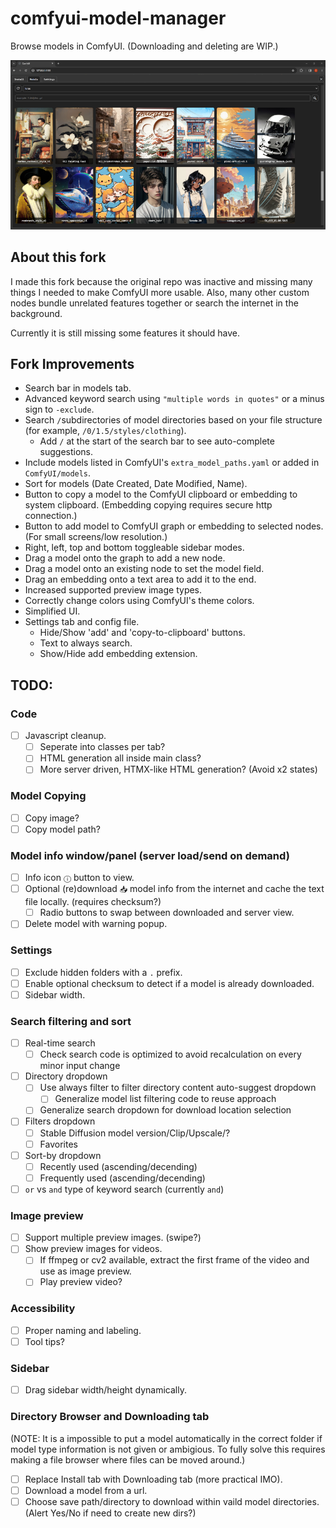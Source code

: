 # comfyui-model-manager

Browse models in ComfyUI. (Downloading and deleting are WIP.)

![Model Manager Demo Screenshot](model-manager-demo-screenshot.png)

## About this fork

I made this fork because the original repo was inactive and missing many things I needed to make ComfyUI more usable. Also, many other custom nodes bundle unrelated features together or search the internet in the background.

Currently it is still missing some features it should have.

## Fork Improvements

- Search bar in models tab.
- Advanced keyword search using `"multiple words in quotes"` or a minus sign to `-exclude`.
- Search `/`subdirectories of model directories based on your file structure (for example, `/0/1.5/styles/clothing`).
  - Add `/` at the start of the search bar to see auto-complete suggestions.
- Include models listed in ComfyUI's `extra_model_paths.yaml` or added in `ComfyUI/models`.
- Sort for models (Date Created, Date Modified, Name).
- Button to copy a model to the ComfyUI clipboard or embedding to system clipboard. (Embedding copying requires secure http connection.)
- Button to add model to ComfyUI graph or embedding to selected nodes. (For small screens/low resolution.)
- Right, left, top and bottom toggleable sidebar modes.
- Drag a model onto the graph to add a new node.
- Drag a model onto an existing node to set the model field.
- Drag an embedding onto a text area to add it to the end.
- Increased supported preview image types.
- Correctly change colors using ComfyUI's theme colors.
- Simplified UI.
- Settings tab and config file.
  - Hide/Show 'add' and 'copy-to-clipboard' buttons.
  - Text to always search.
  - Show/Hide add embedding extension.

## TODO:

### Code

- &#9744; Javascript cleanup.
  - &#9744; Seperate into classes per tab?
  - &#9744; HTML generation all inside main class?
  - &#9744; More server driven, HTMX-like HTML generation? (Avoid x2 states)

### Model Copying

- &#9744; Copy image?
- &#9744; Copy model path?

### Model info window/panel (server load/send on demand)

- &#9744; Info icon `ⓘ` button to view.
- &#9744; Optional (re)download `📥︎` model info from the internet and cache the text file locally. (requires checksum?)
  - &#9744; Radio buttons to swap between downloaded and server view.
- &#9744; Delete model with warning popup.

### Settings

- &#9744; Exclude hidden folders with a `.` prefix.
- &#9744; Enable optional checksum to detect if a model is already downloaded.
- &#9744; Sidebar width.

### Search filtering and sort

- &#9744; Real-time search
  - &#9744; Check search code is optimized to avoid recalculation on every minor input change
- &#9744; Directory dropdown
  - &#9744; Use always filter to filter directory content auto-suggest dropdown
    - &#9744; Generalize model list filtering code to reuse approach
  - &#9744; Generalize search dropdown for download location selection
- &#9744; Filters dropdown
  - &#9744; Stable Diffusion model version/Clip/Upscale/?
  - &#9744; Favorites
- &#9744; Sort-by dropdown
  - &#9744; Recently used (ascending/decending)
  - &#9744; Frequently used (ascending/decending)
- &#9744; `or` vs `and` type of keyword search (currently `and`)

### Image preview

- &#9744; Support multiple preview images. (swipe?)
- &#9744; Show preview images for videos.
  - &#9744; If ffmpeg or cv2 available, extract the first frame of the video and use as image preview.
  - &#9744; Play preview video?

### Accessibility

- &#9744; Proper naming and labeling.
- &#9744; Tool tips?

### Sidebar

- &#9744; Drag sidebar width/height dynamically.

### Directory Browser and Downloading tab

(NOTE: It is a impossible to put a model automatically in the correct folder if model type information is not given or ambigious. To fully solve this requires making a file browser where files can be moved around.)

- &#9744; Replace Install tab with Downloading tab (more practical IMO).
- &#9744; Download a model from a url.
- &#9744; Choose save path/directory to download within vaild model directories. (Alert Yes/No if need to create new dirs?)
